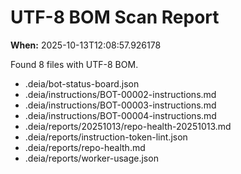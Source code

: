 # UTF-8 BOM Scan Report
**When:** 2025-10-13T12:08:57.926178

Found 8 files with UTF-8 BOM.

- .deia/bot-status-board.json
- .deia/instructions/BOT-00002-instructions.md
- .deia/instructions/BOT-00003-instructions.md
- .deia/instructions/BOT-00004-instructions.md
- .deia/reports/20251013/repo-health-20251013.md
- .deia/reports/instruction-token-lint.json
- .deia/reports/repo-health.md
- .deia/reports/worker-usage.json
